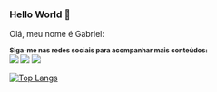 ### Hello World 👋

Olá, meu nome é Gabriel:

<sub> <strong>Siga-me nas redes sociais para acompanhar mais conteúdos: </strong> <br>
[<img src = "https://img.shields.io/badge/GitHub-100000?style=for-the-badge&logo=github&logoColor=white">](https://github.com/Gabriel-RdS)
[<img src="https://img.shields.io/badge/linkedin-%230077B5.svg?&style=for-the-badge&logo=linkedin&logoColor=white" />](https://www.linkedin.com/in/gabriel-ramosdossantos/)
[<img src = "https://img.shields.io/badge/instagram-%23E4405F.svg?&style=for-the-badge&logo=instagram&logoColor=white">](https://www.instagram.com/ramooosss__/)
</sub>
      

[![Top Langs](https://github-readme-stats.vercel.app/api/top-langs/?username=Gabriel-Rds&langs_count=10)](https://github.com/anuraghazra/github-readme-stats)
